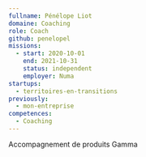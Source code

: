 ```yaml
---
fullname: Pénélope Liot
domaine: Coaching
role: Coach
github: penelopel
missions:
  - start: 2020-10-01
    end: 2021-10-31
    status: independent
    employer: Numa
startups:
  - territoires-en-transitions
previously:
  - mon-entreprise
competences:
  - Coaching
---
```

Accompagnement de produits Gamma
